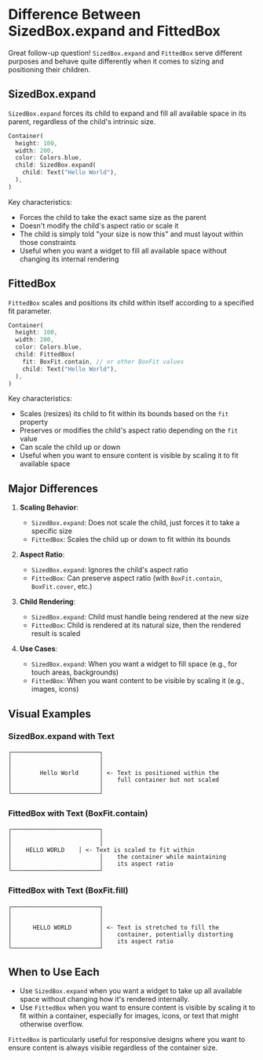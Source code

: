 

# Difference Between SizedBox.expand and FittedBox

Great follow-up question! `SizedBox.expand` and `FittedBox` serve different purposes and behave quite differently when it comes to sizing and positioning their children.

## SizedBox.expand

`SizedBox.expand` forces its child to expand and fill all available space in its parent, regardless of the child's intrinsic size.

```dart
Container(
  height: 100,
  width: 200,
  color: Colors.blue,
  child: SizedBox.expand(
    child: Text("Hello World"),
  ),
)
```

Key characteristics:
- Forces the child to take the exact same size as the parent
- Doesn't modify the child's aspect ratio or scale it
- The child is simply told "your size is now this" and must layout within those constraints
- Useful when you want a widget to fill all available space without changing its internal rendering

## FittedBox

`FittedBox` scales and positions its child within itself according to a specified fit parameter.

```dart
Container(
  height: 100,
  width: 200,
  color: Colors.blue,
  child: FittedBox(
    fit: BoxFit.contain, // or other BoxFit values
    child: Text("Hello World"),
  ),
)
```

Key characteristics:
- Scales (resizes) its child to fit within its bounds based on the `fit` property
- Preserves or modifies the child's aspect ratio depending on the `fit` value
- Can scale the child up or down
- Useful when you want to ensure content is visible by scaling it to fit available space

## Major Differences

1. **Scaling Behavior**:
   - `SizedBox.expand`: Does not scale the child, just forces it to take a specific size
   - `FittedBox`: Scales the child up or down to fit within its bounds

2. **Aspect Ratio**:
   - `SizedBox.expand`: Ignores the child's aspect ratio
   - `FittedBox`: Can preserve aspect ratio (with `BoxFit.contain`, `BoxFit.cover`, etc.)

3. **Child Rendering**:
   - `SizedBox.expand`: Child must handle being rendered at the new size
   - `FittedBox`: Child is rendered at its natural size, then the rendered result is scaled

4. **Use Cases**:
   - `SizedBox.expand`: When you want a widget to fill space (e.g., for touch areas, backgrounds)
   - `FittedBox`: When you want content to be visible by scaling it (e.g., images, icons)

## Visual Examples

### SizedBox.expand with Text
```
┌─────────────────────────┐
│                         │
│                         │
│        Hello World      │ <- Text is positioned within the
│                         │    full container but not scaled
│                         │
└─────────────────────────┘
```

### FittedBox with Text (BoxFit.contain)
```
┌─────────────────────────┐
│                         │
│                         │
│    HELLO WORLD    │ <- Text is scaled to fit within
│                         │    the container while maintaining
│                         │    its aspect ratio
└─────────────────────────┘
```

### FittedBox with Text (BoxFit.fill)
```
┌─────────────────────────┐
│                         │
│                         │
│      HELLO WORLD        │ <- Text is stretched to fill the
│                         │    container, potentially distorting
│                         │    its aspect ratio
└─────────────────────────┘
```

## When to Use Each

- Use `SizedBox.expand` when you want a widget to take up all available space without changing how it's rendered internally.
- Use `FittedBox` when you want to ensure content is visible by scaling it to fit within a container, especially for images, icons, or text that might otherwise overflow.

`FittedBox` is particularly useful for responsive designs where you want to ensure content is always visible regardless of the container size.
